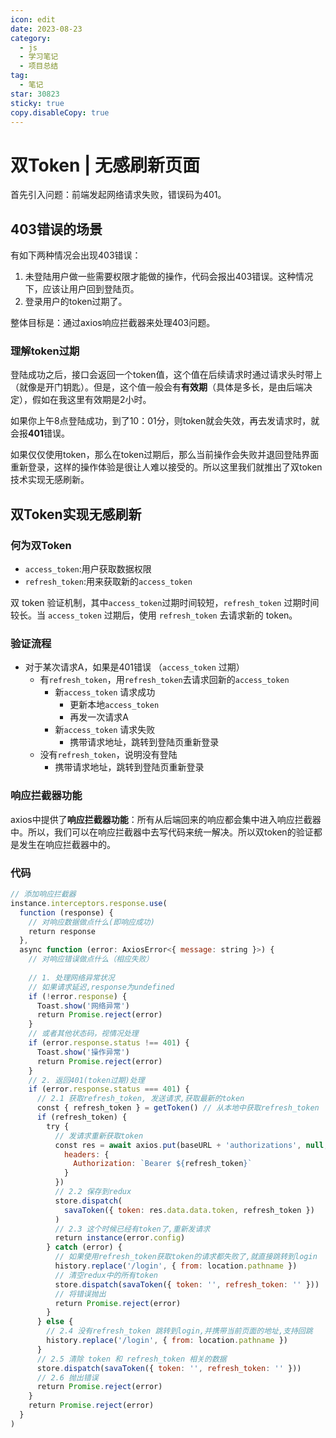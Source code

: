 ```yaml
---
icon: edit
date: 2023-08-23
category:
  - js
  - 学习笔记
  - 项目总结
tag:
  - 笔记
star: 30823
sticky: true
copy.disableCopy: true
---
```


# 双Token | 无感刷新页面

首先引入问题：前端发起网络请求失败，错误码为401。

## 403错误的场景

有如下两种情况会出现403错误：

1. 未登陆用户做一些需要权限才能做的操作，代码会报出403错误。这种情况下，应该让用户回到登陆页。
2. 登录用户的token过期了。

整体目标是：通过axios响应拦截器来处理403问题。
<!-- more -->

### 理解token过期

登陆成功之后，接口会返回一个token值，这个值在后续请求时通过请求头时带上（就像是开门钥匙）。但是，这个值一般会有**有效期**（具体是多长，是由后端决定），假如在我这里有效期是2小时。

如果你上午8点登陆成功，到了10：01分，则token就会失效，再去发请求时，就会报**401**错误。



如果仅仅使用token，那么在token过期后，那么当前操作会失败并退回登陆界面重新登录，这样的操作体验是很让人难以接受的。所以这里我们就推出了双token技术实现无感刷新。

## 双Token实现无感刷新

### 何为双Token

- `access_token`:用户获取数据权限
- `refresh_token`:用来获取新的`access_token`

双 token 验证机制，其中`access_token`过期时间较短，`refresh_token` 过期时间较长。当 `access_token` 过期后，使用 `refresh_token` 去请求新的 token。

### 验证流程

- 对于某次请求A，如果是401错误 （`access_token` 过期）
  - 有`refresh_token`，用`refresh_token`去请求回新的`access_token`
    - 新`access_token` 请求成功 
      - 更新本地`access_token` 
      - 再发一次请求A 
    - 新`access_token` 请求失败
      - 携带请求地址，跳转到登陆页重新登录
  - 没有`refresh_token`，说明没有登陆
    - 携带请求地址，跳转到登陆页重新登录

### 响应拦截器功能

axios中提供了**响应拦截器功能**：所有从后端回来的响应都会集中进入响应拦截器中。所以，我们可以在响应拦截器中去写代码来统一解决。所以双token的验证都是发生在响应拦截器中的。

### 代码

```js
// 添加响应拦截器
instance.interceptors.response.use(
  function (response) {
    // 对响应数据做点什么(即响应成功)
    return response
  },
  async function (error: AxiosError<{ message: string }>) {
    // 对响应错误做点什么（相应失败）
​
    // 1. 处理网络异常状况
    // 如果请求延迟,response为undefined
    if (!error.response) {
      Toast.show('网络异常')
      return Promise.reject(error)
    }
    // 或者其他状态码，视情况处理
    if (error.response.status !== 401) {
      Toast.show('操作异常') 
      return Promise.reject(error)
    }
    // 2. 返回401(token过期)处理
    if (error.response.status === 401) {
      // 2.1 获取refresh_token, 发送请求,获取最新的token
      const { refresh_token } = getToken() // 从本地中获取refresh_token 
      if (refresh_token) {
        try {
          // 发请求重新获取token
          const res = await axios.put(baseURL + 'authorizations', null, {
            headers: {
              Authorization: `Bearer ${refresh_token}`
            }
          })
          // 2.2 保存到redux
          store.dispatch(
            savaToken({ token: res.data.data.token, refresh_token })
          )
          // 2.3 这个时候已经有token了,重新发请求
          return instance(error.config)
        } catch (error) {
          // 如果使用refresh_token获取token的请求都失败了,就直接跳转到login
          history.replace('/login', { from: location.pathname })
          // 清空redux中的所有token
          store.dispatch(savaToken({ token: '', refresh_token: '' }))
          // 将错误抛出
          return Promise.reject(error)
        }
      } else {
        // 2.4 没有refresh_token 跳转到login,并携带当前页面的地址,支持回跳
        history.replace('/login', { from: location.pathname })
      }
      // 2.5 清除 token 和 refresh_token 相关的数据
      store.dispatch(savaToken({ token: '', refresh_token: '' }))
      // 2.6 抛出错误
      return Promise.reject(error)
    }
    return Promise.reject(error)
  }
)
```

